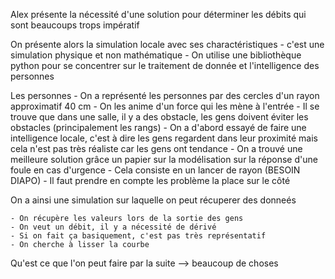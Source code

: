 ﻿Alex présente la nécessité d'une solution pour déterminer les débits
qui sont beaucoups trops impératif

On présente alors la simulation locale avec ses charactéristiques
	- c'est une simulation physique et non mathématique
	- On utilise une bibliothèque python pour se concentrer sur le traitement
	de donnée et l'intelligence des personnes

Les personnes
	- On a représenté les personnes par des cercles d'un rayon approximatif 40 cm
	- On les anime d'un force qui les mène à l'entrée
	- Il se trouve que dans une salle, il y a des obstacle, les gens doivent éviter les obstacles (principalement les rangs)
	- On a d'abord essayé de faire une intelligence locale, c'est à dire
	les gens regardent dans leur proximité mais cela n'est pas très réaliste car les gens
	ont tendance
	- On a trouvé une meilleure solution grâce un papier sur la modélisation sur la réponse
	d'une foule en cas d'urgence
	- Cela consiste en un lancer de rayon (BESOIN DIAPO)
	- Il faut prendre en compte les problème la place sur le côté

On a ainsi une simulation sur laquelle on peut récuperer des donneés

	- On récupère les valeurs lors de la sortie des gens
	- On veut un débit, il y a nécessité de dérivé
	- Si on fait ça basiquement, c'est pas très représentatif
	- On cherche à lisser la courbe

Qu'est ce que l'on peut faire par la suite --> beaucoup de choses

